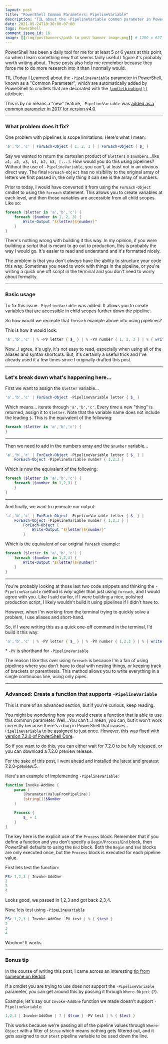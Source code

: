```yaml
---
layout: post
title: "PowerShell Common Parameters: PipelineVariable"
description: "TIL about the -PipelineVariable common parameter in PowerShell. All the pain I've put myself through to fix pipeline scope issues, when I could have just been using this!?"
date: 2021-05-24T18:30:00-07:00
tags: PowerShell
comment_issue_id: 16
image: [[/img/postbanners/path to post banner image.png]] # 1200 x 627
---
```


PowerShell has been a daily tool for me for at least 5 or 6 years at this point, so when I learn something new that seems fairly useful I figure it's probably worth writing about. These posts also help me remember because they force me to do more research into it than I normally would.

TIL (Today I Learned) about the `-PipelineVariable` parameter in PowerShell, known as a "Common Parameter"; which are automatically added by PowerShell to cmdlets that are decorated with the [`[cmdletbinding()]`](https://docs.microsoft.com/en-us/powershell/module/microsoft.powershell.core/about/about_functions_cmdletbindingattribute) attribute.

This is by no means a "new" feature, `-PipelineVariable` was [added as a common parameter in 2017 for version v4.0](https://docs.microsoft.com/en-us/powershell/scripting/windows-powershell/whats-new/what-s-new-in-windows-powershell-50?view=powershell-7.1#new-features-in-windows-powershell-40#:~:text=PipelineVariable).

---

### What problem does it fix?

One problem with pipelines is scope limitations. Here's what I mean:

```powershell
'a','b','c' | ForEach-Object { 1, 2, 3 } | ForEach-Object { $_ }
```

Say we wanted to return the cartesian product of `$letters` x `$numbers`...like `a1, a2, a3, b1, b2, b3, [...]`. How would you do this using pipelines? Without the use of `-PipelineVariable`, you can't, at least not in an obvious direct way. The final `ForEach-Object` has no visibility to the original array of letters we first passed in, the only thing it can see is the array of numbers.

Prior to today, I would have converted it from using the `ForEach-Object` cmdlet to using the `foreach` statement. This allows you to create variables at each level, and then those variables are accessible from all child scopes. Like so:

```powershell
foreach ($letter in 'a','b','c') {
    foreach ($number in 1, 2, 3) {
        Write-Output "${letter}${number}"
    }
}
```

There's nothing wrong with building it this way. In my opinion, if you were building a script that is meant to go out to production, this is probably the way I would go. It's easier to read and understand and it's formatted nicely.

The problem is that you don't _always_ have the ability to structure your code this way. Sometimes you need to work with things in the pipeline, or you're writing a quick one off script in the terminal and you don't need to worry about formality.

---

### Basic usage

To fix this issue `-PipelineVariable` was added. It allows you to create variables that are accessible in child scopes further down the pipeline.

So how would we recreate that `foreach` example above into using pipelines?

This is how it would look:

```powershell
'a','b','c' | % -PV letter { $_ } | % -PV number { 1, 2, 3 } | % { write "${letter}${number}" }
```

Now...I agree, it's ugly, it's not easy to read, especially when using all of the aliases and syntax shortcuts. But, it's certainly a useful trick and I've already used it a few times since I originally drafted this post.

---

### Let's break down what's happening here...

First we want to assign the `$letter` variable...

```powershell
'a','b','c' | ForEach-Object -PipelineVariable letter { $_ }
```

Which means... iterate through `'a','b','c'`. Every time a new "thing" is returned, assign it to `$letter`. Note that the variable name does not include the leading `$`. This is the equivalent of the following:

```powershell
foreach ($letter in 'a','b','c') {
}
```

---

Then we need to add in the numbers array and the `$number` variable...

```powershell
'a','b','c' | ForEach-Object -PipelineVariable letter { $_ } |
    ForEach-Object -PipelineVariable number { 1,2,3 }
```

Which is now the equivalent of the following:

```powershell
foreach ($letter in 'a','b','c') {
    foreach ($number in 1,2,3) {
    }
}
```

---

And finally, we want to generate our output:

```powershell
'a','b','c' | ForEach-Object -PipelineVariable letter { $_ } |
    ForEach-Object -PipelineVariable number { 1,2,3 } |
        ForEach-Object {
            Write-Output "${letter}${number}"
        }
```

Which is the equivalent of our original `foreach` example:

```powershell
foreach ($letter in 'a','b','c') {
    foreach ($number in 1,2,3) {
        Write-Output "${letter}${number}"
    }
}
```

---

You're probably looking at those last two code snippets and thinking the `-PipelineVariable` method is _way_ uglier than just using `foreach`, and I would agree with you. Like I said earlier, if I were building a nice, polished production script, I likely wouldn't build it using pipelines if I didn't have to.

However, when I'm working from the terminal trying to quickly solve a problem, I use aliases and short-hand.

So, if I were writing this as a quick one-off command in the terminal, I'd build it this way:

```powershell
'a','b','c' | % -PV letter { $_ } | % -PV number { 1,2,3 } | % { write "${letter}${number}" }
```

\* `-PV` is shorthand for `-PipelineVariable`

The reason I like this over using `foreach` is because I'm a fan of using pipelines where you don't have to deal with nesting things, or keeping track of brackets or parenthesis. This method allows you to write everything in a single continuous line, using only pipes.

---

### Advanced: Create a function that supports `-PipelineVariable`

This is more of an advanced section, but if you're curious, keep reading.

You might be wondering how you would create a function that is able to use this common parameter. Well...You can't...I mean, you can, but it won't work correctly because there's a bug in PowerShell that causes `-PipelineVariable` to be assigned to just once. However, [this was fixed with version 7.2.0 of PowerShell Core](https://github.com/PowerShell/PowerShell/pull/12766).

So if you want to do this, you can either wait for 7.2.0 to be fully released, or you can download a 7.2.0 preview release.

For the sake of this post, I went ahead and installed the latest and greatest 7.2.0-preview.5.

Here's an example of implementing `-PipelineVariable`:

```powershell
function Invoke-AddOne {
    param (
        [Parameter(ValueFromPipeline)]
        [string[]]$Number
    )

    Process {
        $_ + 1
    }
}
```

The key here is the explicit use of the `Process` block. Remember that if you define a function and you don't specify a `Begin`/`Process`/`End` block, then PowerShell defaults to using the `End` block. Both the `Begin` and `End` blocks are only executed once, but the `Process` block is executed for each pipeline value.

First lets test the function:

```powershell
PS> 1,2,3 | Invoke-AddOne
2
3
4
```

Looks good, we passed in 1,2,3 and got back 2,3,4.

Now, lets test using `-PipeLinevariable`

```powershell
PS> 1,2,3 | Invoke-AddOne -PV test | % { $test }
2
3
4
```

Woohoo! It works.

---

### Bonus tip

In the course of writing this post, I came across an interesting [tip from someone on Reddit](https://www.reddit.com/r/PowerShell/comments/dvf4sf/pipeline_variable_is_awseome/).

If a cmdlet you are trying to use does not support the `-PipelineVariable` parameter, you can get around this by passing it through `Where-Object` (`?`).

Example, let's say our `Invoke-AddOne` function we made doesn't support `-PipelineVariable`:

```powershell
1,2,3 | Invoke-AddOne | ? { $true } -PV test | % { $test }
```

This works because we're passing all of the pipeline values through `Where-Object` with a filter of `$true` which means nothing gets filtered out, and it gets assigned to our `$test` pipeline variable to be used down the line.